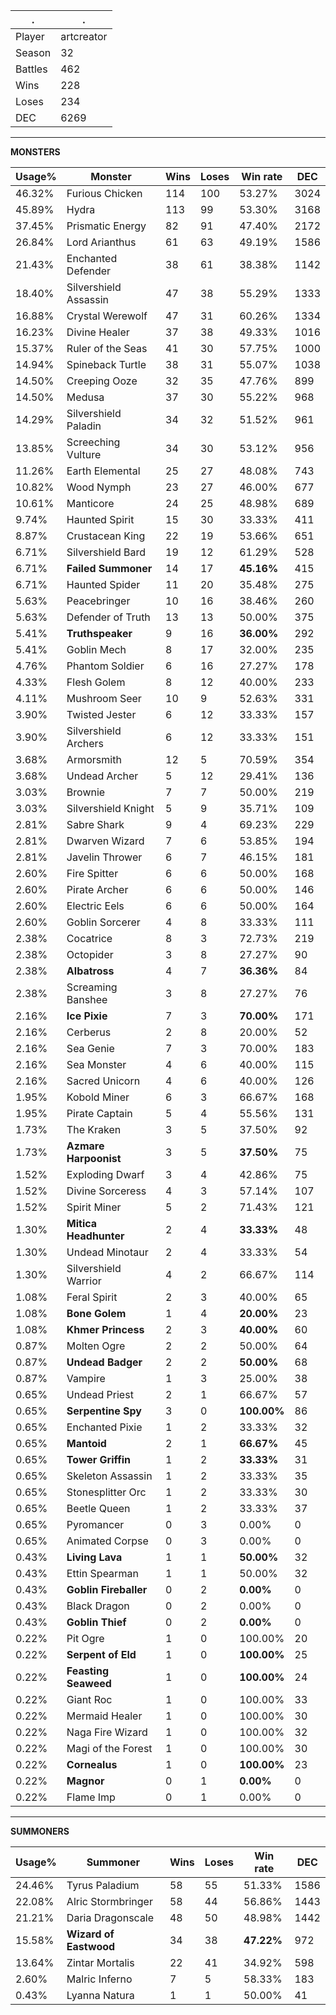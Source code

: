 .|.
|-|-
Player|artcreator
Season|32
Battles|462
Wins|228
Loses|234
DEC|6269

---
**MONSTERS**

Usage%|Monster|Wins|Loses|Win rate|DEC|
-|-|-|-|-|-|
46.32%|Furious Chicken|114|100|53.27%|3024|
45.89%|Hydra|113|99|53.30%|3168|
37.45%|Prismatic Energy|82|91|47.40%|2172|
26.84%|Lord Arianthus|61|63|49.19%|1586|
21.43%|Enchanted Defender|38|61|38.38%|1142|
18.40%|Silvershield Assassin|47|38|55.29%|1333|
16.88%|Crystal Werewolf|47|31|60.26%|1334|
16.23%|Divine Healer|37|38|49.33%|1016|
15.37%|Ruler of the Seas|41|30|57.75%|1000|
14.94%|Spineback Turtle|38|31|55.07%|1038|
14.50%|Creeping Ooze|32|35|47.76%|899|
14.50%|Medusa|37|30|55.22%|968|
14.29%|Silvershield Paladin|34|32|51.52%|961|
13.85%|Screeching Vulture|34|30|53.12%|956|
11.26%|Earth Elemental|25|27|48.08%|743|
10.82%|Wood Nymph|23|27|46.00%|677|
10.61%|Manticore|24|25|48.98%|689|
9.74%|Haunted Spirit|15|30|33.33%|411|
8.87%|Crustacean King|22|19|53.66%|651|
6.71%|Silvershield Bard|19|12|61.29%|528|
6.71%|**Failed Summoner**|14|17|**45.16%**|415|
6.71%|Haunted Spider|11|20|35.48%|275|
5.63%|Peacebringer|10|16|38.46%|260|
5.63%|Defender of Truth|13|13|50.00%|375|
5.41%|**Truthspeaker**|9|16|**36.00%**|292|
5.41%|Goblin Mech|8|17|32.00%|235|
4.76%|Phantom Soldier|6|16|27.27%|178|
4.33%|Flesh Golem|8|12|40.00%|233|
4.11%|Mushroom Seer|10|9|52.63%|331|
3.90%|Twisted Jester|6|12|33.33%|157|
3.90%|Silvershield Archers|6|12|33.33%|151|
3.68%|Armorsmith|12|5|70.59%|354|
3.68%|Undead Archer|5|12|29.41%|136|
3.03%|Brownie|7|7|50.00%|219|
3.03%|Silvershield Knight|5|9|35.71%|109|
2.81%|Sabre Shark|9|4|69.23%|229|
2.81%|Dwarven Wizard|7|6|53.85%|194|
2.81%|Javelin Thrower|6|7|46.15%|181|
2.60%|Fire Spitter|6|6|50.00%|168|
2.60%|Pirate Archer|6|6|50.00%|146|
2.60%|Electric Eels|6|6|50.00%|164|
2.60%|Goblin Sorcerer|4|8|33.33%|111|
2.38%|Cocatrice|8|3|72.73%|219|
2.38%|Octopider|3|8|27.27%|90|
2.38%|**Albatross**|4|7|**36.36%**|84|
2.38%|Screaming Banshee|3|8|27.27%|76|
2.16%|**Ice Pixie**|7|3|**70.00%**|171|
2.16%|Cerberus|2|8|20.00%|52|
2.16%|Sea Genie|7|3|70.00%|183|
2.16%|Sea Monster|4|6|40.00%|115|
2.16%|Sacred Unicorn|4|6|40.00%|126|
1.95%|Kobold Miner|6|3|66.67%|168|
1.95%|Pirate Captain|5|4|55.56%|131|
1.73%|The Kraken|3|5|37.50%|92|
1.73%|**Azmare Harpoonist**|3|5|**37.50%**|75|
1.52%|Exploding Dwarf|3|4|42.86%|75|
1.52%|Divine Sorceress|4|3|57.14%|107|
1.52%|Spirit Miner|5|2|71.43%|121|
1.30%|**Mitica Headhunter**|2|4|**33.33%**|48|
1.30%|Undead Minotaur|2|4|33.33%|54|
1.30%|Silvershield Warrior|4|2|66.67%|114|
1.08%|Feral Spirit|2|3|40.00%|65|
1.08%|**Bone Golem**|1|4|**20.00%**|23|
1.08%|**Khmer Princess**|2|3|**40.00%**|60|
0.87%|Molten Ogre|2|2|50.00%|64|
0.87%|**Undead Badger**|2|2|**50.00%**|68|
0.87%|Vampire|1|3|25.00%|38|
0.65%|Undead Priest|2|1|66.67%|57|
0.65%|**Serpentine Spy**|3|0|**100.00%**|86|
0.65%|Enchanted Pixie|1|2|33.33%|32|
0.65%|**Mantoid**|2|1|**66.67%**|45|
0.65%|**Tower Griffin**|1|2|**33.33%**|31|
0.65%|Skeleton Assassin|1|2|33.33%|35|
0.65%|Stonesplitter Orc|1|2|33.33%|30|
0.65%|Beetle Queen|1|2|33.33%|37|
0.65%|Pyromancer|0|3|0.00%|0|
0.65%|Animated Corpse|0|3|0.00%|0|
0.43%|**Living Lava**|1|1|**50.00%**|32|
0.43%|Ettin Spearman|1|1|50.00%|32|
0.43%|**Goblin Fireballer**|0|2|**0.00%**|0|
0.43%|Black Dragon|0|2|0.00%|0|
0.43%|**Goblin Thief**|0|2|**0.00%**|0|
0.22%|Pit Ogre|1|0|100.00%|20|
0.22%|**Serpent of Eld**|1|0|**100.00%**|25|
0.22%|**Feasting Seaweed**|1|0|**100.00%**|24|
0.22%|Giant Roc|1|0|100.00%|33|
0.22%|Mermaid Healer|1|0|100.00%|30|
0.22%|Naga Fire Wizard|1|0|100.00%|32|
0.22%|Magi of the Forest|1|0|100.00%|30|
0.22%|**Cornealus**|1|0|**100.00%**|23|
0.22%|**Magnor**|0|1|**0.00%**|0|
0.22%|Flame Imp|0|1|0.00%|0|

---
**SUMMONERS**

Usage%|Summoner|Wins|Loses|Win rate|DEC|
-|-|-|-|-|-|
24.46%|Tyrus Paladium|58|55|51.33%|1586|
22.08%|Alric Stormbringer|58|44|56.86%|1443|
21.21%|Daria Dragonscale|48|50|48.98%|1442|
15.58%|**Wizard of Eastwood**|34|38|**47.22%**|972|
13.64%|Zintar Mortalis|22|41|34.92%|598|
2.60%|Malric Inferno|7|5|58.33%|183|
0.43%|Lyanna Natura|1|1|50.00%|41|

